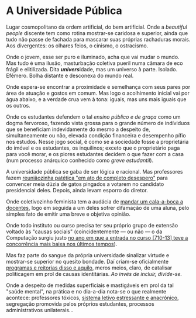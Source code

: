 # A Universidade Pública

Lugar cosmopolitano da ordem artificial, do bem artificial. Onde a _beautiful people_ discente tem como rotina mostrar-se caridosa e superior, ainda que tudo não passe de fachada para mascarar suas próprias rachaduras morais. Aos divergentes: os olhares feios, o cinismo, o ostracismo.

Onde o jovem, esse ser puro e iluminado, acha que vai mudar o mundo. Mas tudo é uma ilusão, masturbação coletiva pueril numa câmara de eco frágil e elitilizada. Dita ***univers***idade, mas um universo à parte. Isolado. Efêmero. Bolha distante e desconexa do mundo real.

Onde espera-se encontrar a proximidade e semelhança com seus pares por área de atuação e gostos em comum. Mas logo o acolhimento inicial vai por água abaixo, e a verdade crua vem à tona: iguais, mas uns mais iguais que os outros.

Onde os estudantes defendem o tal _ensino público e de graça_ como um dogma fervoroso, fazendo vista grossa para o grande número de indíviduos que se beneficiam indevidamente do mesmo a despeito de, simultaneamente ou não, elevada condição financeira e desempenho pífio nos estudos. Nesse jogo social, é como se a sociedade fosse a proprietária do imóvel e os estudantes, os inquilinos; exceto que o proprietário paga para você morar, e os piores estudantes decidem o que fazer com a casa (num processo anárquico conhecido como _greve estudantil_).

A universidade pública se gaba de ser lógica e racional. Mas professores fazem [reuniãozinha patética "em ato de completo desespero"](boliro.txt) para convencer meia dúzia de gatos pingados a votarem no candidato presidencial deles. Depois, ainda levam esporro do diretor.

Onde coletivozinho feminista tem a audácia de [mandar um cala-a-boca a docentes](redes-socias.txt), logo em seguida a um deles sofrer difamação de uma aluna, pelo simples fato de emitir uma breve e objetiva opinião.

Onde todo instituto ou curso precisa ter seu próprio grupo de extensão voltado às "causas sociais" (coincidentemente &mdash; ou não &mdash; o da Computação surgiu justo [no ano em que a entrada no curso [710-13] teve a concorrência mais baixa nos últimos tempos](https://acervo.fuvest.br/fuvest/2017/FUVEST_2017_inscritos_por_opcao_de_curso_apos_especificas_antecipadas.pdf)).

Mas faz parte do sangue da própria universidade sinalizar virtude e mostrar-se superior no quesito bondade. Daí criam-se oficialmente [programas e reitorias disso e aquilo](https://jornal.usp.br/institucional/usp-cria-nova-pro-reitoria-para-ampliar-acoes-de-inclusao-e-pertencimento/), meros meios, claro, de catalisar politicagem em prol de causas identitárias. _Ao invés de incluir, divide-se._

Onde a despeito de medidas superficiais e mastigáveis em prol da tal "saúde mental", na prática e no dia-a-dia nota-se o que realmente acontece: professores tóxicos, [sistema letivo estressante e anacrônico](problemas-cronicos.html), segregação promovida pelos próprios estudantes, processos administrativos unilaterais...
